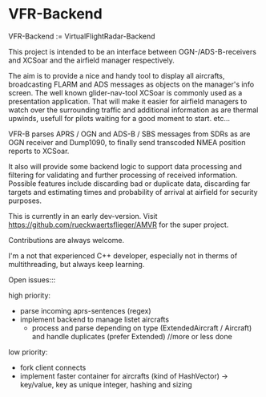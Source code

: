 # VFR-Backend
VFR-Backend := VirtualFlightRadar-Backend

This project is intended to be an interface between OGN-/ADS-B-receivers and XCSoar and the airfield manager respectively.

The aim is to provide a nice and handy tool to display all aircrafts, broadcasting FLARM and ADS messages as objects on the manager's info screen. The well known glider-nav-tool XCSoar is commonly used as a presentation application.
That will make it easier for airfield managers to watch over the surrounding  traffic and additional information as are thermal upwinds, usefull for pilots waiting for a good moment to start.
etc...


VFR-B parses APRS / OGN and ADS-B / SBS messages from SDRs as are OGN receiver and Dump1090, to finally send transcoded NMEA position reports to XCSoar.

It also will provide some backend logic to support data processing and filtering for validating and further processing of received information.  Possible features include discarding bad or duplicate data, discarding far targets and estimating times and probability of arrival at airfield for security purposes.

This is currently in an early dev-version.
Visit https://github.com/rueckwaertsflieger/AMVR for the super project. 


Contributions are always welcome.

I'm a not that experienced C++ developer, especially not in therms of multithreading, but always keep learning.


Open issues:::

high priority:

- parse incoming aprs-sentences (regex)
- implement backend to manage listet aircrafts
  - process and parse depending on type (ExtendedAircraft / Aircraft) and handle duplicates (prefer Extended) //more or less done

low priority:

- fork client connects
- implement faster container for aircrafts (kind of HashVector) -> key/value, key as unique integer, hashing and sizing

 
  
